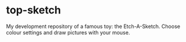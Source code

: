 # top-sketch
My development repository of a famous toy: the Etch-A-Sketch. Choose colour settings and draw pictures with your mouse.
